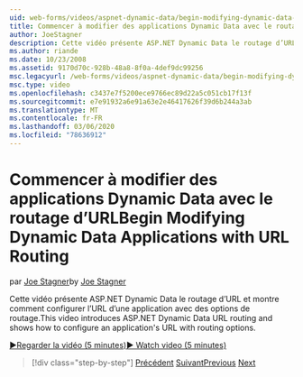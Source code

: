 ```yaml
---
uid: web-forms/videos/aspnet-dynamic-data/begin-modifying-dynamic-data-applications-with-url-routing
title: Commencer à modifier des applications Dynamic Data avec le routage d’URL | Microsoft Docs
author: JoeStagner
description: Cette vidéo présente ASP.NET Dynamic Data le routage d’URL et montre comment configurer l’URL d’une application avec des options de routage.
ms.author: riande
ms.date: 10/23/2008
ms.assetid: 9170d70c-928b-48a8-8f0a-4def9dc99256
msc.legacyurl: /web-forms/videos/aspnet-dynamic-data/begin-modifying-dynamic-data-applications-with-url-routing
msc.type: video
ms.openlocfilehash: c3437e7f5200ece9766ec89d22a5c051cb17f13f
ms.sourcegitcommit: e7e91932a6e91a63e2e46417626f39d6b244a3ab
ms.translationtype: MT
ms.contentlocale: fr-FR
ms.lasthandoff: 03/06/2020
ms.locfileid: "78636912"
---
```

# <a name="begin-modifying-dynamic-data-applications-with-url-routing"></a><span data-ttu-id="7d3e6-103">Commencer à modifier des applications Dynamic Data avec le routage d’URL</span><span class="sxs-lookup"><span data-stu-id="7d3e6-103">Begin Modifying Dynamic Data Applications with URL Routing</span></span>

<span data-ttu-id="7d3e6-104">par [Joe Stagner](https://github.com/JoeStagner)</span><span class="sxs-lookup"><span data-stu-id="7d3e6-104">by [Joe Stagner](https://github.com/JoeStagner)</span></span>

<span data-ttu-id="7d3e6-105">Cette vidéo présente ASP.NET Dynamic Data le routage d’URL et montre comment configurer l’URL d’une application avec des options de routage.</span><span class="sxs-lookup"><span data-stu-id="7d3e6-105">This video introduces ASP.NET Dynamic Data URL routing and shows how to configure an application's URL with routing options.</span></span>

[<span data-ttu-id="7d3e6-106">&#9654;Regarder la vidéo (5 minutes)</span><span class="sxs-lookup"><span data-stu-id="7d3e6-106">&#9654; Watch video (5 minutes)</span></span>](https://channel9.msdn.com/Blogs/ASP-NET-Site-Videos/begin-modifying-dynamic-data-applications-with-url-routing)

> [!div class="step-by-step"]
> <span data-ttu-id="7d3e6-107">[Précédent](begin-editing-the-templates-in-aspnet-dynamic-data-applications.md)
> [Suivant](enable-in-line-editing-in-aspnet-dynamic-data-applications.md)</span><span class="sxs-lookup"><span data-stu-id="7d3e6-107">[Previous](begin-editing-the-templates-in-aspnet-dynamic-data-applications.md)
[Next](enable-in-line-editing-in-aspnet-dynamic-data-applications.md)</span></span>
